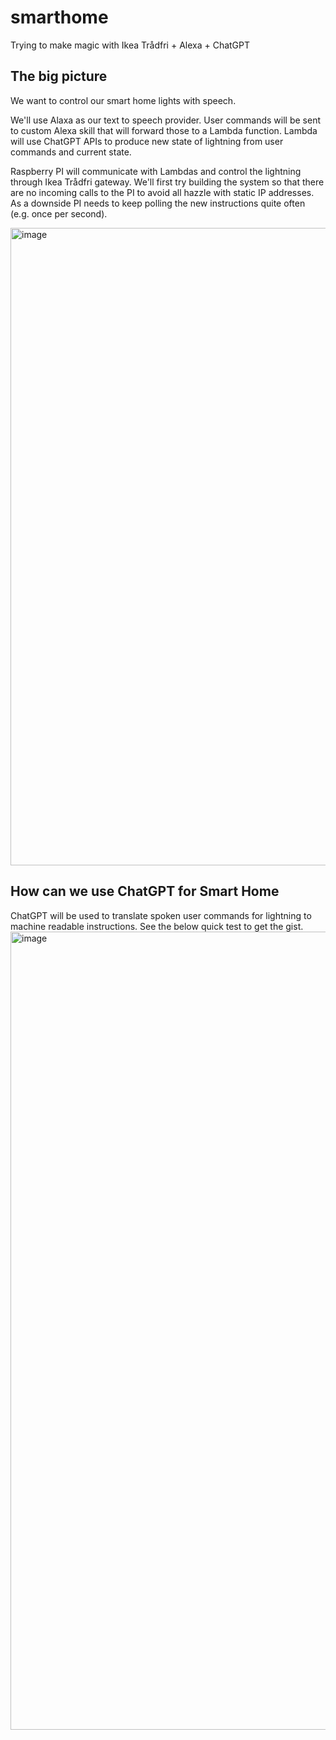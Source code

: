 # smarthome
Trying to make magic with Ikea Trådfri + Alexa + ChatGPT

## The big picture

We want to control our smart home lights with speech.

We'll use Alaxa as our text to speech provider. User commands will be sent to custom Alexa skill that will forward those to a Lambda function. Lambda will use ChatGPT APIs to produce new state of lightning from user commands and current state.

Raspberry PI will communicate with Lambdas and control the lightning through Ikea Trådfri gateway. We'll first try building the system so that there are no incoming calls to the PI to avoid all hazzle with static IP addresses. As a downside PI needs to keep polling the new instructions quite often (e.g. once per second).

<img width="1020" alt="image" src="https://github.com/Arch-vile/smarthome/assets/2006859/c8ce2120-dd8c-4474-927f-db8cfe2ebce7">


## How can we use ChatGPT for Smart Home

ChatGPT will be used to translate spoken user commands for lightning to machine readable instructions. See the below quick test to get the gist.
<img width="1277" alt="image" src="https://github.com/Arch-vile/smarthome/assets/2006859/6ccfb3ac-d90f-4085-9a95-3b1e1493d643">
